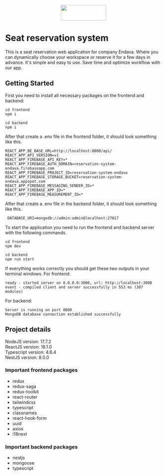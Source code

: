 <p align="center">
<img style="display: block;margin-left: auto;margin-right: auto;" src="https://user-images.githubusercontent.com/78727019/168024641-ef9488f8-f094-4b52-85b4-d2cbf7e68d5d.png" width="146.5" height="50">
</p>

# Seat reservation system
This is a seat reservation web application for company Endava. Where you can dynamically choose your workspace or reserve it for a few days in advance. It's simple and easy to use. Save time and optimize workflow with our app.

## Getting Started
First you need to install all necessary packages on the frontend and backend:
```
cd frontend
npm i

cd backend
npm i
```
After that create a .env file in the frontend folder, it should look something like this.
```
REACT_APP_BE_BASE_URL=http://localhost:8000/api/
REACT_APP_API_VERSION=v1
REACT_APP_FIREBASE_API_KEY=*
REACT_APP_FIREBASE_AUTH_DOMAIN=reservation-system-endava.firebaseapp.com
REACT_APP_FIREBASE_PROJECT_ID=reservation-system-endava
REACT_APP_FIREBASE_STORAGE_BUCKET=reservation-system-endava.appspot.com
REACT_APP_FIREBASE_MESSAGING_SENDER_ID=*
REACT_APP_FIREBASE_APP_ID=*
REACT_APP_FIREBASE_MEASUREMENT_ID=*
```
After that create a .env file in the backend folder, it should look something like this.
```
 DATABASE_URI=mongodb://admin:admin@localhost:27017
```
To start the application you need to run the frontend and backend server with the following commands.
```
cd frontend
npm dev

cd backend
npm run start
```
If everything works correctly you should get these two outputs in your terminal windows.
For frontend:
```
ready - started server on 0.0.0.0:3000, url: http://localhost:3000
event - compiled client and server successfully in 553 ms (307 modules)
```
For backend:
```
Server is running on port 8000
MongoDB database connection established successfully
```
## Project details
NodeJS version: 17.7.2 <br/>
ReactJS version: 18.1.0 <br/>
Typescript version: 4.6.4 <br/>
NestJS version: 8.0.0 <br/>
### Important frontend packages
- redux
- redux-saga
- redux-toolkit
- react-router
- tailwindcss
- typescript
- classnames
- react-hook-form
- uuid
- axios
- i18next
### Important backend packages
- nestjs
- mongoose
- typescript
